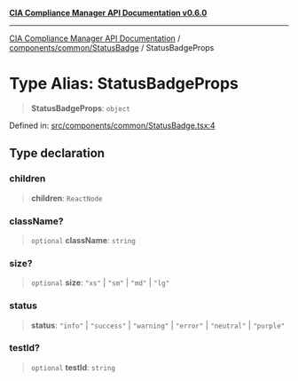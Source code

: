 [**CIA Compliance Manager API Documentation v0.6.0**](../../../../README.md)

***

[CIA Compliance Manager API Documentation](../../../../modules.md) / [components/common/StatusBadge](../README.md) / StatusBadgeProps

# Type Alias: StatusBadgeProps

> **StatusBadgeProps**: `object`

Defined in: [src/components/common/StatusBadge.tsx:4](https://github.com/Hack23/cia-compliance-manager/blob/ca083b463223765b22422b66b3a43930241849bd/src/components/common/StatusBadge.tsx#L4)

## Type declaration

### children

> **children**: `ReactNode`

### className?

> `optional` **className**: `string`

### size?

> `optional` **size**: `"xs"` \| `"sm"` \| `"md"` \| `"lg"`

### status

> **status**: `"info"` \| `"success"` \| `"warning"` \| `"error"` \| `"neutral"` \| `"purple"`

### testId?

> `optional` **testId**: `string`
